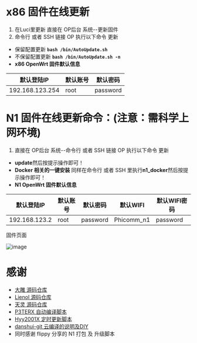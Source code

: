 # x86 固件在线更新
1. 在Luci里更新 直接在 OP后台 系统--更新固件
2. 命令行 或者 SSH 链接 OP 执行以下命令 更新
- 保留配置更新 **`bash /bin/AutoUpdate.sh`**
- 不保留配置更新 **`bash /bin/AutoUpdate.sh -n`**
- **x86 OpenWrt 固件默认信息**

| 默认登陆IP  | 默认账号 | 默认密码 |
| ---- | ---- | ---- |
| 192.168.123.254 | root | password |

# N1 固件在线更新命令：(注意：需科学上网环境)
1. 直接在 OP后台 系统--命令行 或者 SSH 链接 OP 执行以下命令 更新
- **update**然后按提示操作即可！
- **Docker 相关的一键安装** 同样在命令行 或者 SSH 里执行**n1_docker**然后按提示操作即可！
- **N1 OpenWrt 固件默认信息**

| 默认登陆IP  | 默认账号 | 默认密码 | 默认WIFI | 默认WIFI密码 |
| ---- | ---- | ---- | ---- | ---- |
| 192.168.123.2 | root | password | Phicomm_n1 | password |

固件页面

![image](https://github.com/gd0772/AutoBuild-OpenWrt/blob/main/img/x86.png)

# 感谢
- [大雕 源码仓库](https://github.com/coolsnowwolf/lede.git)
- [Lienol 源码仓库](https://github.com/Lienol/openwrt.git)
- [天灵 源码仓库](https://github.com/project-openwrt/openwrt.git)
- [P3TERX 自动编译脚本](https://github.com/P3TERX/Actions-OpenWrt)
- [Hyy2001X 定时更新脚本](https://github.com/Hyy2001X/AutoBuild-Actions)
- [danshui-git 云编译的说明及DIY](https://github.com/danshui-git/build-actions)
- 同时感谢 flippy 分享的 N1 打包 及 升级脚本
